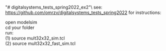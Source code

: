 
"# digitalsystems_tests_spring2022_ex2"\ 
see: https://github.com/omrzv/digitalsystems_tests_spring2022 for instructions:

open modelsim\
cd your folder\
run:\
(1) source mult32x32_sim.tcl\
(2) source mult32x32_fast_sim.tcl



